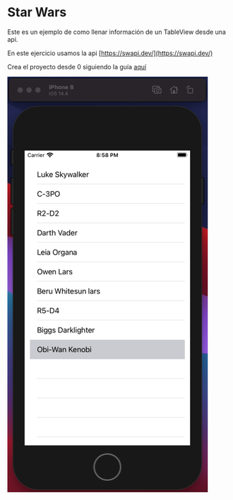 # Star Wars

Este es un ejemplo de como llenar información de un TableView desde una api.

En este ejercicio usamos la api [https://swapi.dev/](https://swapi.dev/)

Crea el proyecto desde 0 siguiendo la guía [aquí](https://github.com/mglacayo07/starwars/wiki/Hazlo-tu-mismo)<br>

![](https://github.com/mglacayo07/images/blob/main/StarWars/6%20iphone.png)
